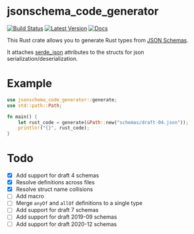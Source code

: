 # jsonschema_code_generator

[![Build Status](https://github.com/tim-hellhake/jsonschema_code_generator/workflows/Build/badge.svg)](https://github.com/tim-hellhake/jsonschema_code_generator/actions?query=workflow%3ABuild)
[![Latest Version](https://img.shields.io/crates/v/jsonschema_code_generator.svg)](https://crates.io/crates/jsonschema_code_generator)
[![Docs](https://docs.rs/jsonschema_code_generator/badge.svg)](https://docs.rs/jsonschema_code_generator)

This Rust crate allows you to generate Rust types from [JSON Schemas](http://json-schema.org/).

It attaches [serde_json](https://crates.io/crates/serde_json) attributes to the structs
for json serialization/deserialization.

# Example
```rust
use jsonschema_code_generator::generate;
use std::path::Path;

fn main() {
    let rust_code = generate(&Path::new("schemas/draft-04.json"));
    println!("{}", rust_code);
}
```

# Todo
- [x] Add support for draft 4 schemas
- [x] Resolve definitions across files
- [x] Resolve struct name collisions
- [ ] Add macro
- [ ] Merge `anyOf` and `allOf` definitions to a single type
- [ ] Add support for draft 7 schemas
- [ ] Add support for draft 2019-09 schemas
- [ ] Add support for draft 2020-12 schemas
